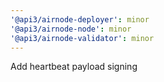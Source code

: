```yaml
---
'@api3/airnode-deployer': minor
'@api3/airnode-node': minor
'@api3/airnode-validator': minor
---
```


Add heartbeat payload signing
